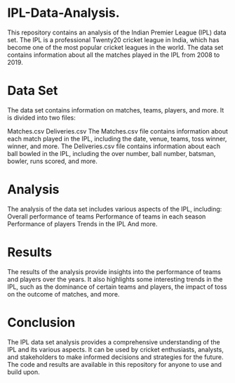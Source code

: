 # IPL-Data-Analysis.
This repository contains an analysis of the Indian Premier League (IPL) data set. The IPL is a professional Twenty20 cricket league in India, which has become one of the most popular cricket leagues in the world. The data set contains information about all the matches played in the IPL from 2008 to 2019.
# Data Set
The data set contains information on matches, teams, players, and more. It is divided into two files:

Matches.csv
Deliveries.csv
The Matches.csv file contains information about each match played in the IPL, including the date, venue, teams, toss winner, winner, and more. The Deliveries.csv file contains information about each ball bowled in the IPL, including the over number, ball number, batsman, bowler, runs scored, and more.

# Analysis
The analysis of the data set includes various aspects of the IPL, including:
Overall performance of teams
Performance of teams in each season
Performance of players
Trends in the IPL
And more.

# Results
The results of the analysis provide insights into the performance of teams and players over the years. It also highlights some interesting trends in the IPL, such as the dominance of certain teams and players, the impact of toss on the outcome of matches, and more.

# Conclusion
The IPL data set analysis provides a comprehensive understanding of the IPL and its various aspects. It can be used by cricket enthusiasts, analysts, and stakeholders to make informed decisions and strategies for the future. The code and results are available in this repository for anyone to use and build upon.





